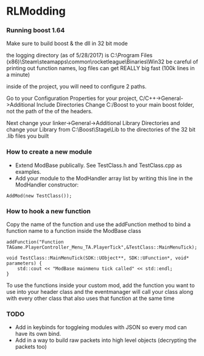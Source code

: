 # RLModding

### Running boost 1.64
Make sure to build boost & the dll in 32 bit mode

the logging directory (as of 5/28/2017) is C:\Program Files (x86)\Steam\steamapps\common\rocketleague\Binaries\Win32
be careful of printing out function names, log files can get REALLY big fast (100k lines in a minute)

inside of the project, you will need to configure 2 paths. 

Go to your Configuration Properties for your project, C/C++->General->Additional Include Directories
Change C:/Boost to your main boost folder, not the path of the of the headers.

Next change your linker->General->Additional Library Directories and change your Library from C:\Boost\Stage\Lib to the
directories of the 32 bit .lib files you built 


### How to create a new module
- Extend ModBase publically. See TestClass.h and TestClass.cpp as examples.
- Add your module to the ModHandler array list by writing this line in the ModHandler constructor:
```
AddMod(new TestClass());
```

### How to hook a new function
Copy the name of the function and use the addFunction method to bind a function name to a function inside the ModBase class
```
addFunction("Function TAGame.PlayerController_Menu_TA.PlayerTick",&TestClass::MainMenuTick);
```

```
void TestClass::MainMenuTick(SDK::UObject**, SDK::UFunction*, void* parameters) {
	std::cout << "ModBase mainmenu tick called" << std::endl;
}
```

To use the functions inside your custom mod, add the function you want to use into your header class and the eventmanager will call your class along with every other class that also uses that function at the same time


### TODO
- Add in keybinds for toggleing modules with JSON so every mod can have its own bind.
- Add in a way to build raw packets into high level objects (decrypting the packets too)
